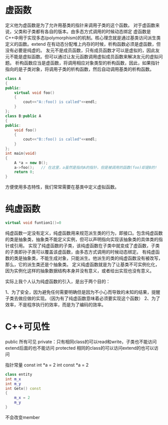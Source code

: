 # 虚函数
定义他为虚函数是为了允许用基类的指针来调用子类的这个函数。
对于虚函数来说，父类和子类都有各自的版本。由多态方式调用的时候动态绑定
虚函数是C++中用于实现多态(polymorphism)的机制。核心理念就是通过基类访问派生类定义的函数。extend
在有动态分配堆上内存的时候，析构函数必须是虚函数，但没有必要是纯虚的。
友元不是成员函数，只有成员函数才可以是虚拟的，因此友元不能是虚拟函数。但可以通过让友元函数调用虚拟成员函数来解决友元的虚拟问题。
析构函数应当是虚函数，将调用相应对象类型的析构函数，因此，如果指针指向的是子类对象，将调用子类的析构函数，然后自动调用基类的析构函数。
```c++
class A
{
public:
    virtual void foo()
    {
        cout<<"A::foo() is called"<<endl;
    }
};
class B:public A
{
public:
    void foo()
    {
        cout<<"B::foo() is called"<<endl;
    }
};
int main(void)
{
    A *a = new B();
    a->foo();   // 在这里，a虽然是指向A的指针，但是被调用的函数(foo)却是B的!
    return 0;
}
```
方便使用多态特性，我们常常需要在基类中定义虚拟函数。
# 纯虚函数
```c++
virtual void funtion1()=0
```

纯虚函数一定没有定义，纯虚函数用来规范派生类的行为，即接口。包含纯虚函数的类是抽象类，抽象类不能定义实例，但可以声明指向实现该抽象类的具体类的指针或引用。
实现了纯虚函数的子类，该纯虚函数在子类中就变成了虚函数，子类的子类即孙子类可以覆盖该虚函数，由多态方式调用的时候动态绑定。
有纯虚函数的类是抽象类，不能生成对象，只能派生。他派生的类的纯虚函数没有被改写，那么，它的派生类还是个抽象类。
定义纯虚函数就是为了让基类不可实例化化，因为实例化这样的抽象数据结构本身并没有意义，或者给出实现也没有意义。

实际上我个人认为纯虚函数的引入，是出于两个目的：

1、为了安全，因为避免任何需要明确但是因为不小心而导致的未知的结果，提醒子类去做应做的实现。（因为有了纯虚函数意味着必须要实现这个函数）
2、为了效率，不是程序执行的效率，而是为了编码的效率。

# C++可见性
public 所有可见
private：只有相同class的可以read和write，子类也不能访问 extend后面的也不能访问
protected 相同的class的可以访问extend的也可以访问

指针常量 
const int *a = 2
int const *a = 2
```c++
class entity
int m_x
int m_y
int Getx() const
{
    m_x = 2
    m_y
}
```
不会改变member